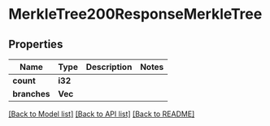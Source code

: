 # MerkleTree200ResponseMerkleTree

## Properties

Name | Type | Description | Notes
------------ | ------------- | ------------- | -------------
**count** | **i32** |  | 
**branches** | **Vec<String>** |  | 

[[Back to Model list]](../README.md#documentation-for-models) [[Back to API list]](../README.md#documentation-for-api-endpoints) [[Back to README]](../README.md)


